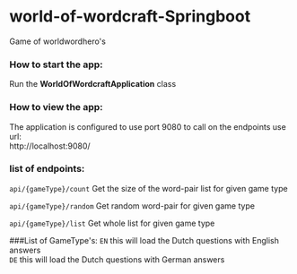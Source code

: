 # world-of-wordcraft-Springboot
Game of worldwordhero's

### How to start the app:
Run the **WorldOfWordcraftApplication** class

### How to view the app:
The application is configured to use port 9080 to call on the endpoints use url: <br>
http://localhost:9080/

### list of endpoints:
`api/{gameType}/count`
Get the size of the word-pair list for given game type

`api/{gameType}/random` 
Get random word-pair for given game type

`api/{gameType}/list`
Get whole list for given game type

###List of GameType's:
`EN` this will load the Dutch questions with English answers <br>
`DE` this will load the Dutch questions with German answers